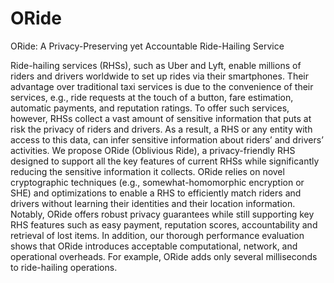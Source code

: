 # ORide
ORide: A Privacy-Preserving yet Accountable Ride-Hailing Service

Ride-hailing services (RHSs), such as Uber and Lyft, enable millions of riders and drivers worldwide to set up rides via their smartphones. Their advantage over traditional taxi services is due to the convenience of their services, e.g., ride requests at the touch of a button, fare estimation, automatic payments, and reputation ratings. To offer such services, however, RHSs collect a vast amount of sensitive information that puts at risk the privacy of riders and drivers. As a result, a RHS or any entity with access to this data, can infer sensitive information about riders’ and drivers’ activities.
We propose ORide (Oblivious Ride), a privacy-friendly RHS designed to support all the key features of current RHSs while significantly reducing the sensitive information it collects. ORide relies on novel cryptographic techniques (e.g., somewhat-homomorphic encryption or SHE) and optimizations to enable a RHS to efficiently match riders and drivers without learning their identities and their location information. Notably, ORide offers robust privacy guarantees while still supporting key RHS features such as easy payment, reputation scores, accountability and retrieval of lost items. In addition, our thorough performance evaluation shows that ORide introduces acceptable computational, network, and operational overheads. For example, ORide adds only several milliseconds to ride-hailing operations.
